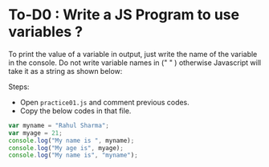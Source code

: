 # To-D0 : Write a JS Program to use variables ?

To print the value of a variable in output, just write the name of the variable in the console. Do not write variable names in (" " ) otherwise Javascript will take it as a string as shown below:

Steps:

- Open `practice01.js` and comment previous codes.
- Copy the below codes in that file.

```js
var myname = "Rahul Sharma";
var myage = 21;
console.log("My name is ", myname);
console.log("My age is", myage);
console.log("My name is", "myname");
```
